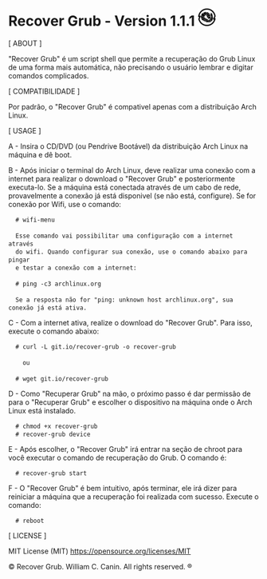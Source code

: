 # Recover Grub - Version 1.1.1 <img src="https://raw.githubusercontent.com/williamcanin/recover-grub/master/logotype/recover-grub-icon.png" alt="Recover Grub Logotype" width="7%" height="7%"/>



[ ABOUT ]

  "Recover Grub" é um script shell que permite a recuperação do Grub
  Linux de uma forma mais automática, não precisando o usuário
  lembrar e digitar comandos complicados.


[ COMPATIBILIDADE ]

  Por padrão, o "Recover Grub" é compativel apenas com a
  distribuição Arch Linux.


[ USAGE ]

  A - Insira o CD/DVD (ou Pendrive Bootável) da distribuição Arch Linux
      na máquina e dê boot.

  B - Após iniciar o terminal do Arch Linux, deve realizar uma conexão
      com a internet para realizar o download o "Recover Grub" e
      posteriormente executa-lo.
      Se a máquina está conectada através de um cabo de rede, provavelmente
      a conexão já está disponivel (se não está, configure).
      Se for conexão por Wifi, use o comando:

      # wifi-menu

      Esse comando vai possibilitar uma configuração com a internet através
      do wifi. Quando configurar sua conexão, use o comando abaixo para pingar
      e testar a conexão com a internet:

      # ping -c3 archlinux.org

      Se a resposta não for "ping: unknown host archlinux.org", sua conexão já está ativa.

  C - Com a internet ativa, realize o download do
      "Recover Grub". Para isso, execute o comando abaixo:

      # curl -L git.io/recover-grub -o recover-grub

        ou

      # wget git.io/recover-grub

  D -  Como "Recuperar Grub" na mão, o próximo passo é dar permissão de para o 
      "Recuperar Grub" e escolher o dispositivo na máquina onde o Arch Linux está instalado.

      # chmod +x recover-grub
      # recover-grub device

  E - Após escolher, o "Recover Grub" irá entrar na seção de chroot
      para você executar o comando de recuperação do Grub. O comando é:

      # recover-grub start

  F - O "Recover Grub" é bem intuitivo, após terminar, ele irá dizer para 
      reiniciar a máquina que a recuperação foi realizada com sucesso. 
      Execute o comando:

      # reboot

[ LICENSE ]

  MIT License (MIT)
  https://opensource.org/licenses/MIT


 © Recover Grub. William C. Canin. All rights reserved. ®